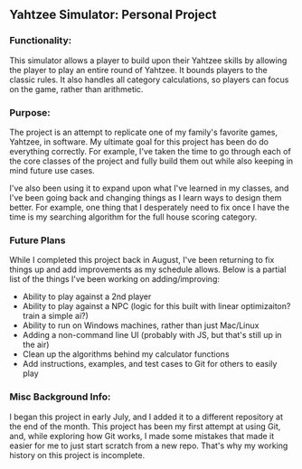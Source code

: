 
## Yahtzee Simulator: Personal Project
### Functionality:

This simulator allows a player to build upon their Yahtzee skills by allowing the player to play an entire round of Yahtzee.
It bounds players to the classic rules. It also handles all category calculations, so players can focus on the game,
rather than arithmetic.


### Purpose:

The project is an attempt to replicate one of my family's favorite games, Yahtzee, in software.
My ultimate goal for this project has been do do everything correctly. For example, I've taken the time to go through each
of the core classes of the project and fully build them out while also keeping in mind future use cases.

I've also been using it to expand upon what I've learned in my classes, and I've been going back and changing things
as I learn ways to design them better. For example, one thing that I desperately need to fix once I have the time
is my searching algorithm for the full house scoring category.


### Future Plans

While I completed this project back in August, I've been returning to fix things up and add improvements as my schedule allows.
Below is a partial list of the things I've been working on adding/improving:
- Ability to play against a 2nd player
- Ability to play against a NPC (logic for this built with linear optimizaiton? train a simple ai?)
- Ability to run on Windows machines, rather than just Mac/Linux
- Adding a non-command line UI (probably with JS, but that's still up in the air)
- Clean up the algorithms behind my calculator functions
- Add instructions, examples, and test cases to Git for others to easily play


### Misc Background Info:

I began this project in early July, and I added it to a different repository at the end of the month. This project has been my
first attempt at using Git, and, while exploring how Git works, I made some mistakes that made it easier for me to just start scratch from a new repo. That's why my working history on this project is incomplete.
